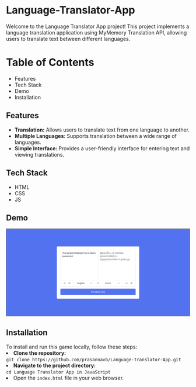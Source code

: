 # Language-Translator-App
<p>Welcome to the Language Translator App project! This project implements a language translation application using  MyMemory Translation API, allowing users to translate text between different languages.</p>

<h1>Table of Contents</h1>
<ul>
  <li>Features</li>
  <li>Tech Stack</li>
  <li>Demo</li>
  <li>Installation</li>
</ul>

<h2>Features</h2>
<ul>
  <li><b>Translation:</b> Allows users to translate text from one language to another.</li>
  <li><b>Multiple Languages: </b>Supports translation between a wide range of languages.</li>
  <li><b>Simple Interface: </b> Provides a user-friendly interface for entering text and viewing translations.</li>
</ul>

<h2>Tech Stack</h2>
<ul>
  <li>HTML</li>
  <li>CSS</li>
  <li>JS</li>
</ul>

<h2>Demo</h2>
<img src='./Translator.png' alt='DemoImage'/>

<h2>Installation</h2>
<span>To install and run this game locally, follow these steps:</span>
<li><b>Clone the repository:</b></li>
<code>git clone https://github.com/prasannavb/Language-Translator-App.git</code><br/>
<li><b>Navigate to the project directory:</b></li>
<code>cd Language Translator App in JavaScript</code><br/>
<li>Open the <code>index.html</code> file in your web browser.</li>
